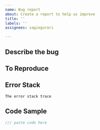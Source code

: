 ```yaml
---
name: Bug report
about: Create a report to help us improve
title: ''
labels: ''
assignees: sagiegurari

---
```


## Describe the bug
<!-- A clear and concise description of what the bug is. -->

## To Reproduce
<!-- Steps to reproduce the behavior: -->

## Error Stack

```console
The error stack trace
```

## Code Sample

```rust
/// paste code here
```
